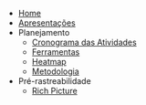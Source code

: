 - [Home](/README)
- [Apresentações](Apresentacoes.md)
- Planejamento
  - [Cronograma das Atividades](planejamento/cronograma.md)
  - [Ferramentas](planejamento/ferramentas.md)
  - [Heatmap](planejamento/heatmap.md)
  - [Metodologia](planejamento/metodologia.md)
- Pré-rastreabilidade
  - [Rich Picture](pre-rastreabilidade/rich_picture.md)
